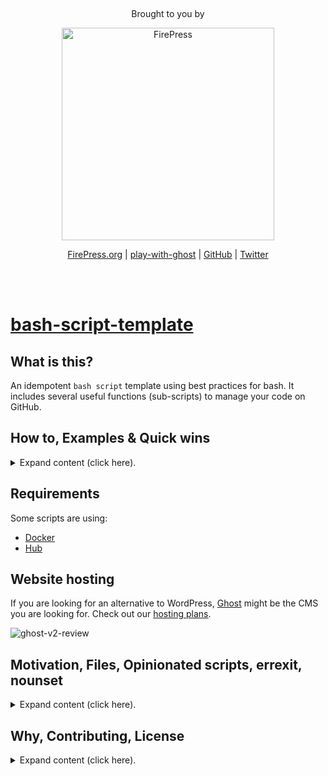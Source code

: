 &nbsp;

<p align="center">
    Brought to you by
</p>

<p align="center">
  <a href="https://firepress.org/">
    <img src="https://user-images.githubusercontent.com/6694151/50166045-2cc53000-02b4-11e9-8f7f-5332089ec331.jpg" width="340px" alt="FirePress" />
  </a>
</p>

<p align="center">
    <a href="https://firepress.org/">FirePress.org</a> |
    <a href="https://play-with-ghost.com/">play-with-ghost</a> |
    <a href="https://github.com/firepress-org/">GitHub</a> |
    <a href="https://twitter.com/askpascalandy">Twitter</a>
    <br /> <br />
</p>

&nbsp;

# [bash-script-template](https://github.com/firepress-org/bash-script-template)


## What is this?

An idempotent `bash script` template using best practices for bash. It includes several useful functions (sub-scripts) to manage your code on GitHub.


## How to, Examples & Quick wins

<details><summary>Expand content (click here).</summary>
<p>

You should use an alias like: `alias uu=./utility.sh ` (with a space at the end) to really benefit from this app.

**Example**: test

```
./utility.sh test"

$1 is now test
$2 is now not-set
$3 is now not-set

——> Hub is installed.
——> Docker is installed.
——> Date is: 2019-09-06_23H10s56
```

**Example**: test using attributes

```
./utility.sh test two "The red fox is running."

$1 is now test
$2 is now two
$3 is now The red fox is running.

——> Hub is installed.
——> Docker is installed.
——> Date is: 2019-09-06_23H39s16
```

**Example**: git status

```
./utility.sh stat

On branch edge
Your branch is up to date with 'origin/edge'.

Changes not staged for commit:
  (use "git add/rm <file>..." to update what will be committed)
  (use "git restore <file>..." to discard changes in working directory)
	modified:   README.md
	deleted:    dummyfile.md
	modified:   utility.sh

no changes added to commit (use "git add" and/or "git commit -a")
```

**Example**: git push

```
./utility.sh push

——> ERROR: You must provide a Git message.
```

Oups! Now with a second attribute:

```
./utility.sh push "Improve README / Quick win section"

Enumerating objects: 5, done.
Counting objects: 100% (5/5), done.
Delta compression using up to 8 threads
Compressing objects: 100% (3/3), done.
Writing objects: 100% (3/3), 506 bytes | 506.00 KiB/s, done.
Total 3 (delta 2), reused 0 (delta 0)
remote: Resolving deltas: 100% (2/2), completed with 2 local objects.
To github.com:firepress-org/bash-script-template.git
   9737dc7..7255277  master -> master
```

**Example**: rebase master (from the branch edge)

```
# 
./utility.sh rbmaster"

Switched to branch 'master'
Your branch is up to date with 'origin/master'.
From github.com:firepress-org/bash-script-template
 * branch            master     -> FETCH_HEAD
Already up to date.
First, rewinding head to replay your work on top of it...
Fast-forwarded master to edge.
Total 0 (delta 0), reused 0 (delta 0)
To github.com:firepress-org/bash-script-template.git
   27d5731..4a2a0e5  master -> master
Switched to branch 'edge'
Your branch is up to date with 'origin/edge'.
——> Diligence: 4a2a0e5 | 4a2a0e5 (master vs edge should be the same)
```

**Example**: list available functions

```
./utility.sh which

add_changelog
add_dockerfile
add_gitignore
add_license
ci
cl_push
cl_update
diff
example_array
example_docs
example_figlet
hash
lint
log
outedge
outmaster
passgen
passgen_long
push
rbedge
rbmaster
release
sq
stat
tag
test
which
```

</p>
</details>


## Requirements

Some scripts are using:

- [Docker](https://docs.docker.com/install/)
- [Hub](https://github.com/github/hub#installation)


## Website hosting

If you are looking for an alternative to WordPress, [Ghost](https://firepress.org/en/faq/#what-is-ghost) might be the CMS you are looking for. Check out our [hosting plans](https://firepress.org/en).

![ghost-v2-review](https://user-images.githubusercontent.com/6694151/64218253-f144b300-ce8e-11e9-8d75-312a2b6a3160.gif)


## Motivation, Files, Opinionated scripts, errexit, nounset

<details><summary>Expand content (click here).</summary>
<p>

## Motivation

I write `bash` scripts not infrequently and realised that I often copied a recent script whenever I started writing a new one. This provided me with a basic scaffold to work on and several useful helper functions I'd otherwise likely end up duplicating.

So rather than continually copying old scripts and flensing the irrelevant code, I'm publishing a more formalised template to ease the process for my own usage and anyone else who may find it helpful! Suggestions for improvements are most welcome.

This project was forked from: https://github.com/ralish/bash-script-template

## Files

- **.bashcheck.sh**: Designed for sourcing into scripts; contains only those functions unlikely to need modification.
- **utility.sh**: Core script which sources in `.bashcheck.sh` and contains those functions likely to be modified.

## Controversies

The Bash scripting community is an opinionated one. This is not a bad thing, but it does mean that some decisions made in this template aren't going to be agreed upon by everyone. A few of the most notable ones are highlighted here with an explanation of the rationale.

## errexit (*set -e*)

Conventional wisdom has for a long time held that at the top of every Bash script should be `set -e` (or the equivalent `set -o errexit`). This modifies the behaviour of Bash to exit immediately when it encounters a non-zero exit code from an executed command if it meets certain criteria. This would seem like an obviously useful behaviour in many cases, however, controversy arises both from the complexity of the grammar which determines if a command is eligible for this behaviour and the fact that there are many circumstances where a non-zero exit code is expected and should not result in termination of the script. An excellent overview of the argument against this option can be found in [BashFAQ 105](http://mywiki.wooledge.org/BashFAQ/105).

My personal view is that the benefits of `errexit` outweigh its disadvantages. More importantly, a script which is compatible with this option will work just as well if it is disabled, however, the inverse is not true. By being compatible with `errexit` those who find it useful can use this template without modification while those opposed can simply disable it without issue.

## nounset (*set -u*)

By enabling `set -u` (or the equivalent `set -o nounset`) the script will exit if an attempt is made to expand an unset variable. This can be useful both for detecting typos as well as potentially premature usage of variables which were expected to have been set earlier. The controvery here arises in that many Bash scripting coding idioms rely on referencing unset variables, which in the absence of this option are perfectly valid. Further discussion on this option can be found in [BashFAQ 112](http://mywiki.wooledge.org/BashFAQ/112).

This option is enabled for the same reasons as described above for `errexit`.

</p>
</details>


## Why, Contributing, License

<details><summary>Expand content (click here).</summary>
<p>

## Why all this work?

Our [mission](https://firepress.org/en/our-mission/) is to empower freelancers and small organizations to build an outstanding mobile-first website.

Because we believe your website should speak up in your name, we consider our mission completed once your site has become your impresario.

Find me on Twitter [@askpascalandy](https://twitter.com/askpascalandy).

— [The FirePress Team](https://firepress.org/) 🔥📰

## Contributing

The power of communities pull request and forks means that `1 + 1 = 3`. You can help to make this repo a better one! Here is how:

1. Fork it
2. Create your feature branch: `git checkout -b my-new-feature`
3. Commit your changes: `git commit -am 'Add some feature'`
4. Push to the branch: `git push origin my-new-feature`
5. Submit a pull request

Check this post for more details: [Contributing to our Github project](https://pascalandy.com/blog/contributing-to-our-github-project/). Also, by contributing you agree to the [Contributor Code of Conduct on GitHub](https://pascalandy.com/blog/contributor-code-of-conduct-on-github/). 

## License

- This git repo is under the **GNU V3** license. [Find it here](./LICENSE).

</p>
</details>
